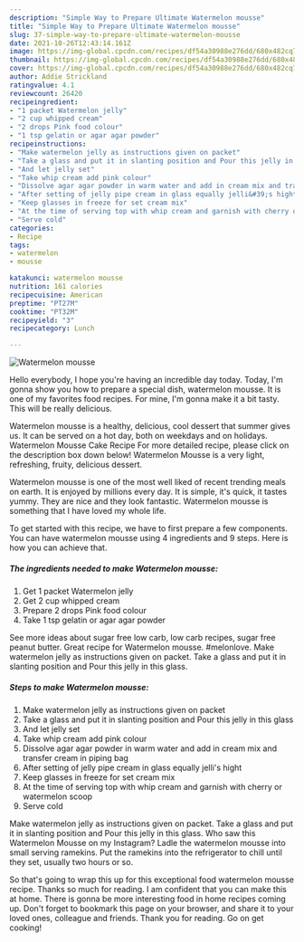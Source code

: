 ```yaml
---
description: "Simple Way to Prepare Ultimate Watermelon mousse"
title: "Simple Way to Prepare Ultimate Watermelon mousse"
slug: 37-simple-way-to-prepare-ultimate-watermelon-mousse
date: 2021-10-26T12:43:14.161Z
image: https://img-global.cpcdn.com/recipes/df54a30988e276dd/680x482cq70/watermelon-mousse-recipe-main-photo.jpg
thumbnail: https://img-global.cpcdn.com/recipes/df54a30988e276dd/680x482cq70/watermelon-mousse-recipe-main-photo.jpg
cover: https://img-global.cpcdn.com/recipes/df54a30988e276dd/680x482cq70/watermelon-mousse-recipe-main-photo.jpg
author: Addie Strickland
ratingvalue: 4.1
reviewcount: 26420
recipeingredient:
- "1 packet Watermelon jelly"
- "2 cup whipped cream"
- "2 drops Pink food colour"
- "1 tsp gelatin or agar agar powder"
recipeinstructions:
- "Make watermelon jelly as instructions given on packet"
- "Take a glass and put it in slanting position and Pour this jelly in this glass"
- "And let jelly set"
- "Take whip cream add pink colour"
- "Dissolve agar agar powder in warm water and add in cream mix and transfer cream in piping bag"
- "After setting of jelly pipe cream in glass equally jelli&#39;s hight"
- "Keep glasses in freeze for set cream mix"
- "At the time of serving top with whip cream and garnish with cherry or watermelon scoop"
- "Serve cold"
categories:
- Recipe
tags:
- watermelon
- mousse

katakunci: watermelon mousse 
nutrition: 161 calories
recipecuisine: American
preptime: "PT27M"
cooktime: "PT32M"
recipeyield: "3"
recipecategory: Lunch

---
```



![Watermelon mousse](https://img-global.cpcdn.com/recipes/df54a30988e276dd/680x482cq70/watermelon-mousse-recipe-main-photo.jpg)

Hello everybody, I hope you're having an incredible day today. Today, I'm gonna show you how to prepare a special dish, watermelon mousse. It is one of my favorites food recipes. For mine, I'm gonna make it a bit tasty. This will be really delicious.

Watermelon mousse is a healthy, delicious, cool dessert that summer gives us. It can be served on a hot day, both on weekdays and on holidays. Watermelon Mousse Cake Recipe For more detailed recipe, please click on the description box down below! Watermelon Mousse is a very light, refreshing, fruity, delicious dessert.

Watermelon mousse is one of the most well liked of recent trending meals on earth. It is enjoyed by millions every day. It is simple, it's quick, it tastes yummy. They are nice and they look fantastic. Watermelon mousse is something that I have loved my whole life.


To get started with this recipe, we have to first prepare a few components. You can have watermelon mousse using 4 ingredients and 9 steps. Here is how you can achieve that.

<!--inarticleads1-->

##### The ingredients needed to make Watermelon mousse:

1. Get 1 packet Watermelon jelly
1. Get 2 cup whipped cream
1. Prepare 2 drops Pink food colour
1. Take 1 tsp gelatin or agar agar powder


See more ideas about sugar free low carb, low carb recipes, sugar free peanut butter. Great recipe for Watermelon mousse. #melonlove. Make watermelon jelly as instructions given on packet. Take a glass and put it in slanting position and Pour this jelly in this glass. 

<!--inarticleads2-->

##### Steps to make Watermelon mousse:

1. Make watermelon jelly as instructions given on packet
1. Take a glass and put it in slanting position and Pour this jelly in this glass
1. And let jelly set
1. Take whip cream add pink colour
1. Dissolve agar agar powder in warm water and add in cream mix and transfer cream in piping bag
1. After setting of jelly pipe cream in glass equally jelli&#39;s hight
1. Keep glasses in freeze for set cream mix
1. At the time of serving top with whip cream and garnish with cherry or watermelon scoop
1. Serve cold


Make watermelon jelly as instructions given on packet. Take a glass and put it in slanting position and Pour this jelly in this glass. Who saw this Watermelon Mousse on my Instagram? Ladle the watermelon mousse into small serving ramekins. Put the ramekins into the refrigerator to chill until they set, usually two hours or so. 

So that's going to wrap this up for this exceptional food watermelon mousse recipe. Thanks so much for reading. I am confident that you can make this at home. There is gonna be more interesting food in home recipes coming up. Don't forget to bookmark this page on your browser, and share it to your loved ones, colleague and friends. Thank you for reading. Go on get cooking!
